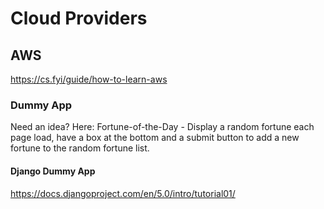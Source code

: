 # Cloud Providers

## AWS

https://cs.fyi/guide/how-to-learn-aws

### Dummy App

Need an idea? Here: Fortune-of-the-Day - Display a random fortune each page load, have a box at the bottom and a submit button to add a new fortune to the random fortune list.

#### Django Dummy App

https://docs.djangoproject.com/en/5.0/intro/tutorial01/

